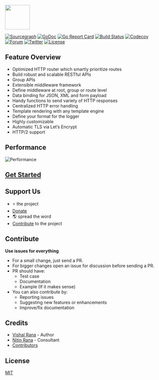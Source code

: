 <a href="https://echo.labstack.com"><img height="80" src="https://labstack.com/images/echo-logo.svg"></a>

[![Sourcegraph](https://sourcegraph.com/github.com/xwl7001/echo/-/badge.svg?style=flat-square)](https://sourcegraph.com/github.com/xwl7001/echo?badge)
[![GoDoc](http://img.shields.io/badge/go-documentation-blue.svg?style=flat-square)](http://godoc.org/github.com/xwl7001/echo)
[![Go Report Card](https://goreportcard.com/badge/github.com/xwl7001/echo?style=flat-square)](https://goreportcard.com/report/github.com/xwl7001/echo)
[![Build Status](http://img.shields.io/travis/xwl7001/echo.svg?style=flat-square)](https://travis-ci.org/xwl7001/echo)
[![Codecov](https://img.shields.io/codecov/c/github/xwl7001/echo.svg?style=flat-square)](https://codecov.io/gh/xwl7001/echo) [![Forum](https://img.shields.io/badge/community-forum-00afd1.svg?style=flat-square)](https://forum.labstack.com)
[![Twitter](https://img.shields.io/badge/twitter-@labstack-55acee.svg?style=flat-square)](https://twitter.com/labstack)
[![License](http://img.shields.io/badge/license-mit-blue.svg?style=flat-square)](https://raw.githubusercontent.com/xwl7001/echo/master/LICENSE)

## Feature Overview

- Optimized HTTP router which smartly prioritize routes
- Build robust and scalable RESTful APIs
- Group APIs
- Extensible middleware framework
- Define middleware at root, group or route level
- Data binding for JSON, XML and form payload
- Handy functions to send variety of HTTP responses
- Centralized HTTP error handling
- Template rendering with any template engine
- Define your format for the logger
- Highly customizable
- Automatic TLS via Let’s Encrypt
- HTTP/2 support

## Performance

![Performance](https://i.imgur.com/F2V7TfO.png)

## [Get Started](https://echo.labstack.com/guide)

## Support Us

- :star: the project
- [Donate](https://echo.labstack.com/support-echo)
- :earth_americas: spread the word
- [Contribute](#contribute) to the project

## Contribute

**Use issues for everything**

- For a small change, just send a PR.
- For bigger changes open an issue for discussion before sending a PR.
- PR should have:
  - Test case
  - Documentation
  - Example (If it makes sense)
- You can also contribute by:
  - Reporting issues
  - Suggesting new features or enhancements
  - Improve/fix documentation

## Credits
- [Vishal Rana](https://github.com/vishr) - Author
- [Nitin Rana](https://github.com/nr17) - Consultant
- [Contributors](https://github.com/xwl7001/echo/graphs/contributors)

## License

[MIT](https://github.com/xwl7001/echo/blob/master/LICENSE)

